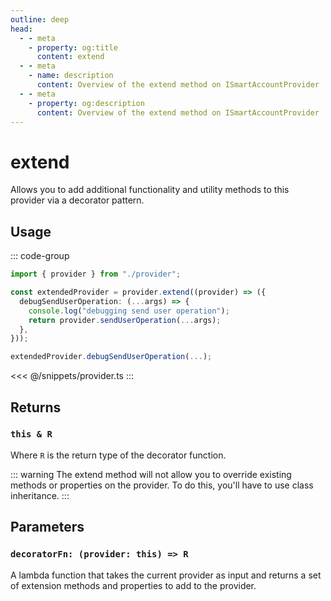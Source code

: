 ```yaml
---
outline: deep
head:
  - - meta
    - property: og:title
      content: extend
  - - meta
    - name: description
      content: Overview of the extend method on ISmartAccountProvider
  - - meta
    - property: og:description
      content: Overview of the extend method on ISmartAccountProvider
---
```


# extend

Allows you to add additional functionality and utility methods to this provider via a decorator pattern.

## Usage

::: code-group

```ts [example.ts]
import { provider } from "./provider";

const extendedProvider = provider.extend((provider) => ({
  debugSendUserOperation: (...args) => {
    console.log("debugging send user operation");
    return provider.sendUserOperation(...args);
  },
}));

extendedProvider.debugSendUserOperation(...);
```

<<< @/snippets/provider.ts
:::

## Returns

### `this & R`

Where `R` is the return type of the decorator function.

::: warning
The extend method will not allow you to override existing methods or properties on the provider. To do this, you'll have to use class inheritance.
:::

## Parameters

### `decoratorFn: (provider: this) => R`

A lambda function that takes the current provider as input and returns a set of extension methods and properties to add to the provider.
